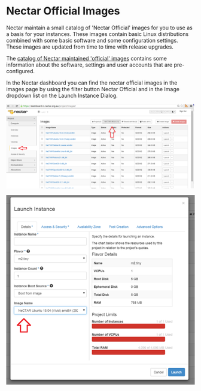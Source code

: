 # Nectar Official Images

Nectar maintain a small catalog of 'Nectar Official' images for you to use
as a basis for your instances. These images contain basic Linux distributions
combined with some basic software and some configuration settings. These images
are updated from time to time with release upgrades. 

The [catalog of Nectar maintained 'official' images][cat] contains some
information about the software, settings and user accounts that are
pre-configured.

In the Nectar dashboard you can find the nectar official images in the images
page by using the filter button Nectar Official and in the Image dropdown list
on the Launch Instance Dialog.

![Nectar Official Images list][ImagesList]

![Nectar Official Images in Launch Instance Dialog][ImagesDialog]

[cat]: https://wiki.rc.nectar.org.au/wiki/Image_Catalog "Nectar Image Catalog"
[ImagesDialog]: images/nectar_official_images1.png
[ImagesList]: images/nectar_official_images2.png
